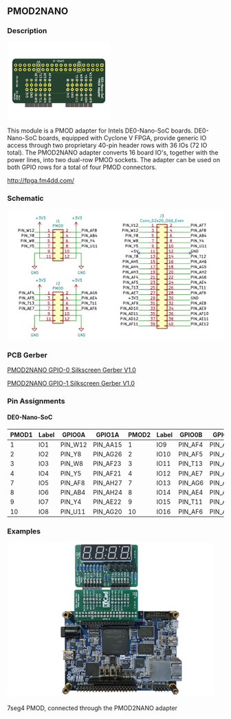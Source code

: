 ## PMOD2NANO

### Description

<img src="images/pmod2nano-top.jpg" width="240px">

This module is a PMOD adapter for Intels DE0-Nano-SoC boards. DE0-Nano-SoC boards, equipped with Cyclone V FPGA, provide generic IO access through two proprietary 40-pin header rows with 36 IOs (72 IO total). The PMOD2NANO adapter converts 16 board IO's, together with the power lines, into two dual-row PMOD sockets. The adapter can be used on both GPIO rows for a total of four PMOD connectors.

http://fpga.fm4dd.com/

### Schematic

[![PMOD2NANO PMOD Schematics](images/pmod2nano-schema.png)](images/pmod2nano-schema.png)

### PCB Gerber

[PMOD2NANO GPIO-0 Silkscreen Gerber V1.0](20200112-pmod2nano-gpio0-gerber-v10.zip)

[PMOD2NANO GPIO-1 Silkscreen Gerber V1.0](20200128-pmod2nano-gpio1-gerber-v10.zip)

### Pin Assignments

#### DE0-Nano-SoC

PMOD1|  Label | GPIO0A | GPIO1A | PMOD2|  Label | GPIO0B | GPIO1B
-----|--------|--------|--------|------|--------|--------|--------
1    |  IO1   | PIN_W12|PIN_AA15| 1    |  IO9   | PIN_AF4| PIN_AH23
2    |  IO2   | PIN_Y8 |PIN_AG26| 2    |  IO10  | PIN_AF5| PIN_AE19
3    |  IO3   | PIN_W8 |PIN_AF23| 3    |  IO11  | PIN_T13| PIN_AD19
4    |  IO4   | PIN_Y5 |PIN_AF21| 4    |  IO12  | PIN_AE7| PIN_AE24
7    |  IO5   | PIN_AF8|PIN_AH27| 7    |  IO13  | PIN_AG6| PIN_AG23
8    |  IO6   | PIN_AB4|PIN_AH24| 8    |  IO14  | PIN_AE4| PIN_AF18
9    |  IO7   | PIN_Y4 |PIN_AE22| 9    |  IO15  | PIN_T11| PIN_AE20
10   |  IO8   | PIN_U11|PIN_AG20| 10   |  IO16  | PIN_AF6| PIN_AD20

### Examples

<img src="images/pmod2nano-7seg4-top.jpg" width="480px">

7seg4 PMOD, connected through the PMOD2NANO adapter
